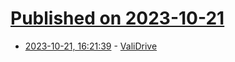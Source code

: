 # [Published on 2023-10-21](index.md)

* [2023-10-21, 16:21:39](https://lobste.rs/s/nezjbk/validrive) - [ValiDrive](https://www.grc.com/validrive.htm)
